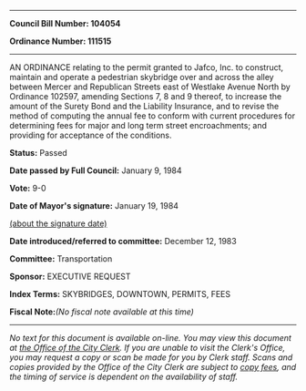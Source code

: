 

********

**Council Bill Number: 104054**
   
**Ordinance Number: 111515**
********

 AN ORDINANCE relating to the permit granted to Jafco, Inc. to construct, maintain and operate a pedestrian skybridge over and across the alley between Mercer and Republican Streets east of Westlake Avenue North by Ordinance 102597, amending Sections 7, 8 and 9 thereof, to increase the amount of the Surety Bond and the Liability Insurance, and to revise the method of computing the annual fee to conform with current procedures for determining fees for major and long term street encroachments; and providing for acceptance of the conditions.

**Status:** Passed
   
**Date passed by Full Council:** January 9, 1984
   
**Vote:** 9-0
   
**Date of Mayor's signature:** January 19, 1984
   
[(about the signature date)](/~public/approvaldate.htm)
   
   
   
**Date introduced/referred to committee:** December 12, 1983
   
**Committee:** Transportation
   
**Sponsor:** EXECUTIVE REQUEST
   
   
**Index Terms:** SKYBRIDGES, DOWNTOWN, PERMITS, FEES

**Fiscal Note:**_(No fiscal note available at this time)_
********

_No text for this document is available on-line. You may view this document at [the Office of the City Clerk](http://www.seattle.gov/leg/clerk/contactUs.htm). If you are unable to visit the Clerk's Office, you may request a copy or scan be made for you by Clerk staff. Scans and copies provided by the Office of the City Clerk are subject to [copy fees](http://clerk.seattle.gov/~public/clerkfees.htm), and the timing of service is dependent on the availability of staff._

